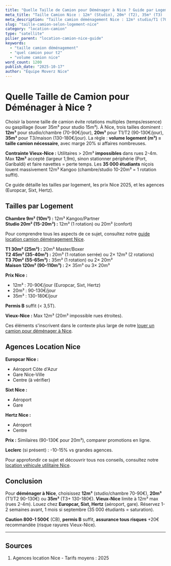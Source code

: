 ```yaml
---
title: "Quelle Taille de Camion pour Déménager à Nice ? Guide par Logement 2025"
meta_title: "Taille Camion Nice : 12m³ (Studio), 20m³ (T2), 35m³ (T3) | Guide"
meta_description: "Taille camion déménagement Nice : 12m³ studio/T1 (70-90€), 20m³ T2 (90-130€), 35m³ T3 (130-180€). Vieux-Nice max 12m³. Location Europcar, Sixt."
slug: "taille-camion-selon-logement-nice"
category: "location-camion"
type: "satellite"
pilier_parent: "location-camion-nice-guide"
keywords:
  - "taille camion déménagement"
  - "quel camion pour t2"
  - "volume camion nice"
word_count: 1200
publish_date: "2025-10-17"
author: "Équipe Moverz Nice"
---
```


# Quelle Taille de Camion pour Déménager à Nice ?

Choisir la bonne taille de camion évite rotations multiples (temps/essence) ou gaspillage (louer 35m³ pour studio 15m³). À Nice, trois tailles dominent : **12m³** pour studio/chambre (70-90€/jour), **20m³** pour T1/T2 (90-130€/jour), **35m³** pour T3/maison (130-180€/jour). La règle : **volume logement (m³) = taille camion nécessaire**, avec marge 20% si affaires nombreuses.

**Contrainte Vieux-Nice :** Utilitaires > 20m³ **impossibles** dans rues 2-4m. Max **12m³** accepté (largeur 1,9m), sinon stationner périphérie (Port, Garibaldi) et faire navettes = perte temps. Les **35 000 étudiants** niçois louent massivement 12m³ Kangoo (chambre/studio 10-20m³ = 1 rotation suffit).

Ce guide détaille les tailles par logement, les prix Nice 2025, et les agences (Europcar, Sixt, Hertz).

## Tailles par Logement

**Chambre 9m² (10m³) :** 12m³ Kangoo/Partner  
**Studio 20m² (15-20m³) :** 12m³ (1 rotation) ou 20m³ (confort)  

Pour comprendre tous les aspects de ce sujet, consultez notre [guide location camion déménagement Nice](/blog/location-camion/location-camion-demenagement-nice-guide).

**T1 30m² (25m³) :** 20m³ Master/Boxer  
**T2 45m² (35-40m³) :** 20m³ (1 rotation serrée) ou 2× 12m³ (2 rotations)  
**T3 70m² (55-65m³) :** 35m³ (1 rotation) ou 2× 20m³  
**Maison 120m² (90-110m³) :** 2× 35m³ ou 3× 20m³

**Prix Nice :**
- 12m³ : 70-90€/jour (Europcar, Sixt, Hertz)
- 20m³ : 90-130€/jour
- 35m³ : 130-180€/jour

**Permis B** suffit (< 3,5T).

**Vieux-Nice :** Max 12m³ (20m³ impossible rues étroites).

Ces éléments s'inscrivent dans le contexte plus large de notre [louer un camion pour déménager à Nice](/blog/location-camion/location-camion-demenagement-nice-guide).


## Agences Location Nice

**Europcar Nice :**
- Aéroport Côte d'Azur
- Gare Nice-Ville
- Centre (à vérifier)

**Sixt Nice :**
- Aéroport
- Gare

**Hertz Nice :**
- Aéroport
- Centre

**Prix :** Similaires (90-130€ pour 20m³), comparer promotions en ligne.

**Leclerc** (si présent) : -10-15% vs grandes agences.


Pour approfondir ce sujet et découvrir tous nos conseils, consultez notre [location véhicule utilitaire Nice](/blog/location-camion/location-camion-demenagement-nice-guide).

## Conclusion

Pour **déménager à Nice**, choisissez **12m³** (studio/chambre 70-90€), **20m³** (T1/T2 90-130€) ou **35m³** (T3+ 130-180€). **Vieux-Nice** limite à 12m³ max (rues 2-4m). Louez chez **Europcar, Sixt, Hertz** (aéroport, gare). Réservez 1-2 semaines avant, 1 mois si septembre (35 000 étudiants = saturation).

**Caution 800-1 500€** (CB), **permis B** suffit, **assurance tous risques** +20€ recommandée (risque rayures Vieux-Nice).

---

## Sources

1. Agences location Nice - Tarifs moyens : 2025


